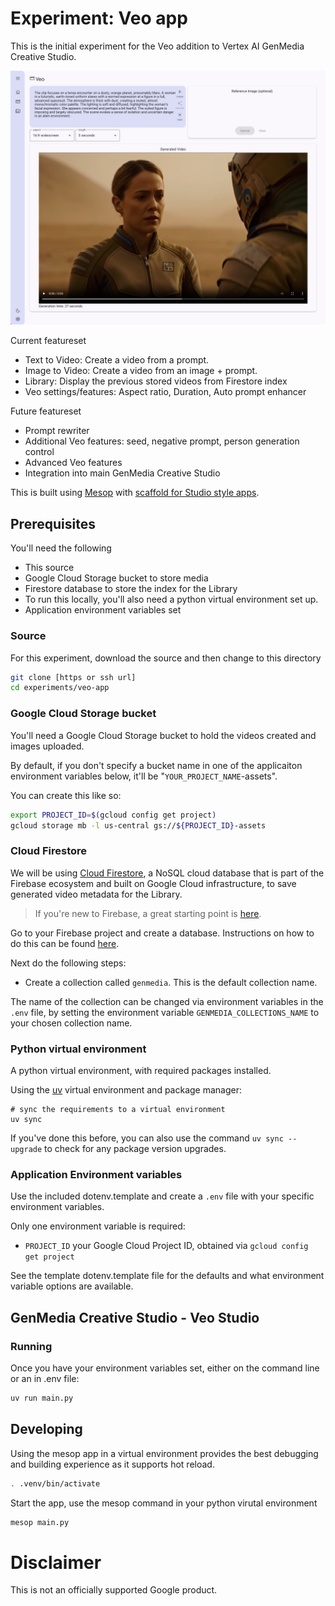 # Experiment: Veo app

This is the initial experiment for the Veo addition to Vertex AI GenMedia Creative Studio.

![](./assets/veo-app.png)


Current featureset
* Text to Video: Create a video from a prompt.
* Image to Video: Create a video from an image + prompt.
* Library: Display the previous stored videos from Firestore index
* Veo settings/features: Aspect ratio, Duration, Auto prompt enhancer


Future featureset

* Prompt rewriter
* Additional Veo features: seed, negative prompt, person generation control
* Advanced Veo features
* Integration into main GenMedia Creative Studio


This is built using [Mesop](https://mesop-dev.github.io/mesop/) with [scaffold for Studio style apps](https://github.com/ghchinoy/studio-scaffold).


## Prerequisites

You'll need the following
* This source
* Google Cloud Storage bucket to store media
* Firestore database to store the index for the Library
* To run this locally, you'll also need a python virtual environment set up.
* Application environment variables set


### Source

For this experiment, download the source and then change to this directory

```bash
git clone [https or ssh url]
cd experiments/veo-app
```

### Google Cloud Storage bucket

You'll need a Google Cloud Storage bucket to hold the videos created and images uploaded.

By default, if you don't specify a bucket name in one of the applicaiton environment variables below, it'll be "`YOUR_PROJECT_NAME`-assets".

You can create this like so:

```bash
export PROJECT_ID=$(gcloud config get project)
gcloud storage mb -l us-central gs://${PROJECT_ID}-assets
```


### Cloud Firestore

We will be using [Cloud Firestore](https://firebase.google.com/docs/firestore), a NoSQL cloud database that is part of the Firebase ecosystem and built on Google Cloud infrastructure, to save generated video metadata for the Library.

> If you're new to Firebase, a great starting point is [here](https://firebase.google.com/docs/projects/learn-more#firebase-cloud-relationship).

Go to your Firebase project and create a database. Instructions on how to do this can be found [here](https://firebase.google.com/docs/firestore/quickstart).

Next do the following steps:

* Create a collection called `genmedia`. This is the default collection name. 

The name of the collection can be changed via environment variables in the `.env` file, by setting the environment variable `GENMEDIA_COLLECTIONS_NAME` to your chosen collection name.



### Python virtual environment

A python virtual environment, with required packages installed.

Using the [uv](https://github.com/astral-sh/uv) virtual environment and package manager:

```
# sync the requirements to a virtual environment
uv sync
```

If you've done this before, you can also use the command `uv sync --upgrade` to check for any package version upgrades.


### Application Environment variables

Use the included dotenv.template and create a `.env` file with your specific environment variables. 

Only one environment variable is required:

* `PROJECT_ID` your Google Cloud Project ID, obtained via `gcloud config get project`


See the template dotenv.template file for the defaults and what environment variable options are available.



## GenMedia Creative Studio - Veo Studio


### Running

Once you have your environment variables set, either on the command line or an in .env file:

```bash
uv run main.py
```



## Developing

Using the mesop app in a virtual environment provides the best debugging and building experience as it supports hot reload.

```bash
. .venv/bin/activate
```

Start the app, use the mesop command in your python virutal environment

```bash
mesop main.py
```


# Disclaimer

This is not an officially supported Google product.